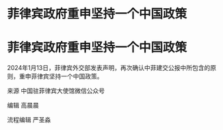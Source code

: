 # 菲律宾政府重申坚持一个中国政策

# 菲律宾政府重申坚持一个中国政策

2024年1月13日，菲律宾外交部发表声明，再次确认中菲建交公报中所包含的原则，重申菲律宾坚持一个中国政策。

来源 中国驻菲律宾大使馆微信公众号

编辑 高晨晨

流程编辑 严圣淼

